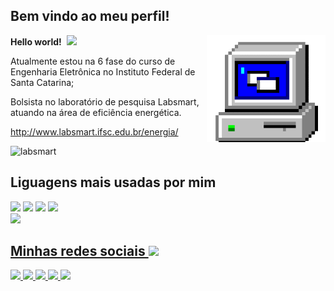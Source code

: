 ## Bem vindo ao meu perfil!

<img align="right" alt="PC GIF" src="https://github.com/TheDudeThatCode/TheDudeThatCode/blob/master/Assets/PC.gif" width="190" />

**Hello world!** &nbsp;<img src="https://github.com/TheDudeThatCode/TheDudeThatCode/blob/master/Assets/Earth.gif" width="24px">

Atualmente estou na 6 fase do curso de Engenharia Eletrônica no Instituto Federal de Santa Catarina;

Bolsista no laboratório de pesquisa Labsmart, atuando na área de eficiência energética.

http://www.labsmart.ifsc.edu.br/energia/

<img alt="labsmart" src="https://user-images.githubusercontent.com/72568537/137894455-a6df2be5-7009-41e4-9cec-68691954b529.png" width="190" />

## Liguagens mais usadas por mim

<div>
<img src="https://img.shields.io/badge/MySQL-00000F?style=for-the-badge&logo=mysql&logoColor=white">
<img src="https://img.shields.io/badge/PostgreSQL-316192?style=for-the-badge&logo=postgresql&logoColor=white">
<img src="https://img.shields.io/badge/C-00599C?style=for-the-badge&logo=c&logoColor=white">
<img src="https://img.shields.io/badge/C%2B%2B-00599C?style=for-the-badge&logo=c%2B%2B&logoColor=white">

</div>

<div align="left">
	
  <a href="https://github.com/Fsavellino">
  <img height="140em" src="https://github-readme-stats.vercel.app/api?username=Fsavellino&show_icons=true&theme=blue-green&include_all_commits=true&count_private=true"/>
  
</div>

## Minhas redes sociais <img src="https://github.com/TheDudeThatCode/TheDudeThatCode/blob/master/Assets/Handshake.gif" height="32px">

<div>	
<a href="https://www.instagram.com/fsavellino" target="_blank"> <img src="https://img.shields.io/badge/Instagram-E4405F?style=for-the-badge&logo=instagram&logoColor=white "target =" _blank"> </a>
<a href="https://twitter.com/Fsavelino" target="_blank"> <img src="https://img.shields.io/badge/Twitter-1DA1F2?style=for-the-badge&logo=twitter&logoColor=white "target =" _blank"> </a>
<a href="mailto:fabio.s2000@aluno.ifsc.edu.br" target="_blank"> <img src="https://img.shields.io/badge/Gmail-D14836?style=for-the-badge&logo=gmail&logoColor=white "target =" _blank"> </a>
<a href="https://github.com/Fsavellino" target="_blank"> <img src= "https://img.shields.io/badge/GitHub-100000?style=for-the-badge&logo=github&logoColor=white "target =" _blank"> </a>
<a href="https://steamcommunity.com/id/Fabioo71/" target="_blank"> <img src= "https://img.shields.io/badge/Steam-000000?style=for-the-badge&logo=steam&logoColor=white "target =" _blank"> </a>
</div>
